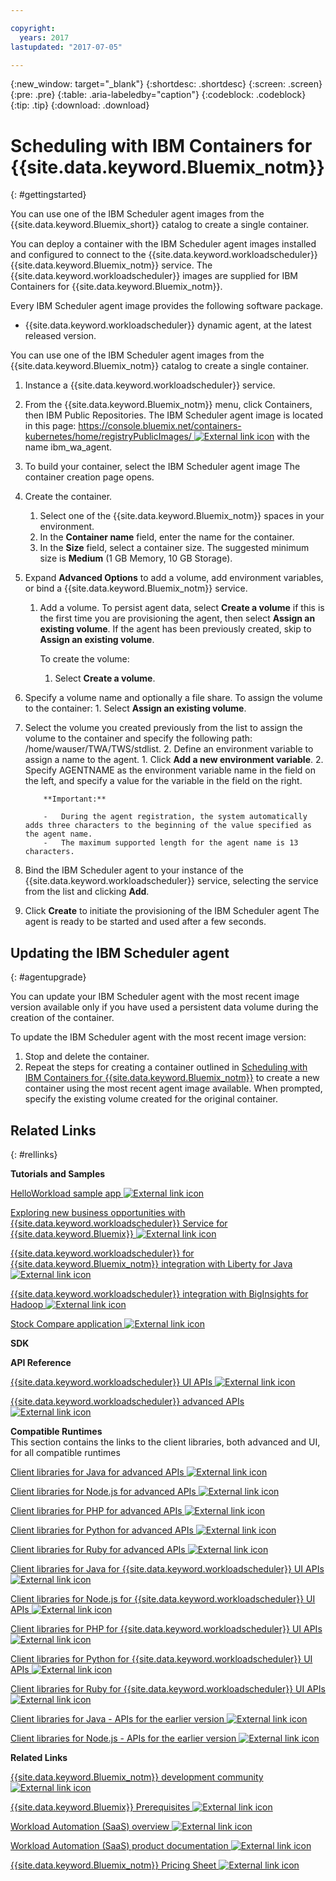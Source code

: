 ```yaml
---

copyright:
  years: 2017
lastupdated: "2017-07-05"

---
```


{:new_window: target="_blank"}
{:shortdesc: .shortdesc}
{:screen: .screen}
{:pre: .pre}
{:table: .aria-labeledby="caption"}
{:codeblock: .codeblock}
{:tip: .tip} 
{:download: .download}


# Scheduling with IBM Containers for {{site.data.keyword.Bluemix_notm}}
{: #gettingstarted}

You can use one of the IBM Scheduler agent images from the {{site.data.keyword.Bluemix_short}} catalog to create a single container.

You can deploy a container with the IBM Scheduler agent images installed and configured to connect to the {{site.data.keyword.workloadscheduler}} {{site.data.keyword.Bluemix_notm}} service. The {{site.data.keyword.workloadscheduler}} images are supplied for IBM Containers for {{site.data.keyword.Bluemix_notm}}.

Every IBM Scheduler agent image provides the following software package.

-   {{site.data.keyword.workloadscheduler}} dynamic agent, at the latest released version.

You can use one of the IBM Scheduler agent images from the {{site.data.keyword.Bluemix_notm}} catalog to create a single container.

1.  Instance a {{site.data.keyword.workloadscheduler}} service.
2.  From the {{site.data.keyword.Bluemix_notm}} menu, click Containers, then IBM Public Repositories. The IBM Scheduler agent image is located in this page: [https://console.bluemix.net/containers-kubernetes/home/registryPublicImages/ ![External link icon](../../icons/launch-glyph.svg "External link icon")](https://console.bluemix.net/containers-kubernetes/home/registryPublicImages/) with the name ibm_wa_agent.
3.  To build your container, select the IBM Scheduler agent image The container creation page opens.
4.  Create the container.
    1.  Select one of the {{site.data.keyword.Bluemix_notm}} spaces in your environment.
    2.  In the **Container name** field, enter the name for the container.
    3.  In the **Size** field, select a container size. The suggested minimum size is **Medium** (1 GB Memory, 10 GB Storage).
5.  Expand **Advanced Options** to add a volume, add environment variables, or bind a {{site.data.keyword.Bluemix_notm}} service.
    1.  Add a volume. To persist agent data, select **Create a volume** if this is the first time you are provisioning the agent, then select **Assign an existing volume**. If the agent has been previously created, skip to **Assign an existing volume**.

        To create the volume:
           1.  Select **Create a volume**.
2.  Specify a volume name and optionally a file share.
        To assign the volume to the container:
           1.  Select **Assign an existing volume**.
2.  Select the volume you created previously from the list to assign the volume to the container and specify the following path: /home/wauser/TWA/TWS/stdlist.
    2.  Define an environment variable to assign a name to the agent.
        1.  Click **Add a new environment variable**.
        2.  Specify AGENTNAME as the environment variable name in the field on the left, and specify a value for the variable in the field on the right.

            **Important:**

            -   During the agent registration, the system automatically adds three characters to the beginning of the value specified as the agent name.
            -   The maximum supported length for the agent name is 13 characters.
6.  Bind the IBM Scheduler agent to your instance of the {{site.data.keyword.workloadscheduler}} service, selecting the service from the list and clicking **Add**.
7.  Click **Create** to initiate the provisioning of the IBM Scheduler agent The agent is ready to be started and used after a few seconds.

## Updating the IBM Scheduler agent
{: #agentupgrade}

You can update your IBM Scheduler agent with the most recent image version available only if you have used a persistent data volume during the creation of the container.

To update the IBM Scheduler agent with the most recent image version:

1.  Stop and delete the container.
2.  Repeat the steps for creating a container outlined in [Scheduling with IBM Containers for {{site.data.keyword.Bluemix_notm}}](#) to create a new container using the most recent agent image available. When prompted, specify the existing volume created for the original container.

## Related Links
{: #rellinks}

**Tutorials and Samples**  


[HelloWorkload sample app ![External link icon](../../icons/launch-glyph.svg "External link icon")](https://github.com/WAdev0/HelloWorkloadSampleApp)

[Exploring new business opportunities with {{site.data.keyword.workloadscheduler}} Service for {{site.data.keyword.Bluemix}} ![External link icon](../../icons/launch-glyph.svg "External link icon")](https://www.youtube.com/watch?v=N3u8pZrehNo)

[{{site.data.keyword.workloadscheduler}} for {{site.data.keyword.Bluemix_notm}} integration with Liberty for Java ![External link icon](../../icons/launch-glyph.svg "External link icon")](https://youtu.be/hKYxMVoH-yE)

[{{site.data.keyword.workloadscheduler}} integration with BigInsights for Hadoop ![External link icon](../../icons/launch-glyph.svg "External link icon")](https://www.youtube.com/watch?v=GUx35YDf5bo)

[Stock Compare application ![External link icon](../../icons/launch-glyph.svg "External link icon")](https://github.com/WAdev/StockCompare-Java)

**SDK**  




**API Reference**  


[{{site.data.keyword.workloadscheduler}} UI APIs ![External link icon](../../icons/launch-glyph.svg "External link icon")](https://start.wa.ibmserviceengage.com/ibm/TWSSandbox/wa/wa_sandbox_proxy_v2.jsp?t=swaggerdwc)

<!-- STAGING[{{site.data.keyword.workloadscheduler}} UI APIs ![External link icon](../../icons/launch-glyph.svg "External link icon")](https://wastagdal05sand.wa.ibmserviceengage.com/ibm/TWSSandbox/wa/wa_sandbox_proxy_v2.jsp?t=swaggerdwc)-->

[{{site.data.keyword.workloadscheduler}} advanced APIs ![External link icon](../../icons/launch-glyph.svg "External link icon")](https://start.wa.ibmserviceengage.com/ibm/TWSSandbox/wa/wa_sandbox_proxy_v2.jsp?t=swaggereng)

<!-- STAGING[{{site.data.keyword.workloadscheduler}} advanced APIs ![External link icon](../../icons/launch-glyph.svg "External link icon")](https://wastagdal05sand.wa.ibmserviceengage.com/ibm/TWSSandbox/wa/wa_sandbox_proxy_v2.jsp?t=swaggereng)-->

**Compatible Runtimes**  
This section contains the links to the client libraries, both advanced and UI, for all compatible runtimes   


[Client libraries for Java for advanced APIs ![External link icon](../../icons/launch-glyph.svg "External link icon")](https://start.wa.ibmserviceengage.com/bluemix/iws-advanced-java.zip)

[Client libraries for Node.js for advanced APIs ![External link icon](../../icons/launch-glyph.svg "External link icon")](https://start.wa.ibmserviceengage.com/bluemix/iws-advanced-nodejs.zip)

[Client libraries for PHP for advanced APIs ![External link icon](../../icons/launch-glyph.svg "External link icon")](https://start.wa.ibmserviceengage.com/bluemix/iws-advanced-php.zip)

[Client libraries for Python for advanced APIs ![External link icon](../../icons/launch-glyph.svg "External link icon")](https://start.wa.ibmserviceengage.com/bluemix/iws-advanced-python.zip)

[Client libraries for Ruby for advanced APIs ![External link icon](../../icons/launch-glyph.svg "External link icon")](https://start.wa.ibmserviceengage.com/bluemix/iws-advanced-ruby.zip)

[Client libraries for Java for {{site.data.keyword.workloadscheduler}} UI APIs ![External link icon](../../icons/launch-glyph.svg "External link icon")](https://start.wa.ibmserviceengage.com/bluemix/iws-light-java.zip)

[Client libraries for Node.js for {{site.data.keyword.workloadscheduler}} UI APIs ![External link icon](../../icons/launch-glyph.svg "External link icon")](https://start.wa.ibmserviceengage.com/bluemix/iws-light-nodejs.zip)

[Client libraries for PHP for {{site.data.keyword.workloadscheduler}} UI APIs ![External link icon](../../icons/launch-glyph.svg "External link icon")](https://start.wa.ibmserviceengage.com/bluemix/iws-light-php.zip)

[Client libraries for Python for {{site.data.keyword.workloadscheduler}} UI APIs ![External link icon](../../icons/launch-glyph.svg "External link icon")](https://start.wa.ibmserviceengage.com/bluemix/iws-light-python.zip)

[Client libraries for Ruby for {{site.data.keyword.workloadscheduler}} UI APIs ![External link icon](../../icons/launch-glyph.svg "External link icon")](https://start.wa.ibmserviceengage.com/bluemix/iws-light-ruby.zip)

[Client libraries for Java - APIs for the earlier version ![External link icon](../../icons/launch-glyph.svg "External link icon")](https://start.wa.ibmserviceengage.com/bluemix/ClientLibraries_java.zip)

[Client libraries for Node.js - APIs for the earlier version ![External link icon](../../icons/launch-glyph.svg "External link icon")](https://start.wa.ibmserviceengage.com/bluemix/ClientLibraries_nodejs.zip)

**Related Links**  


[{{site.data.keyword.Bluemix_notm}} development community ![External link icon](../../icons/launch-glyph.svg "External link icon")](https://developer.ibm.com/bluemix/support/)

[{{site.data.keyword.Bluemix}} Prerequisites ![External link icon](../../icons/launch-glyph.svg "External link icon")](https://developer.ibm.com/bluemix/support/#prereqs)

[Workload Automation (SaaS) overview ![External link icon](../../icons/launch-glyph.svg "External link icon")](https://www.ibmserviceengage.com/workload-automation/learn)

[Workload Automation (SaaS) product documentation ![External link icon](../../icons/launch-glyph.svg "External link icon")](http://www-01.ibm.com/support/knowledgecenter/SS4J4Z_1.0.0/com.ibm.tivoli.wasaas.doc_1.0.0/saas_landing.html)

[{{site.data.keyword.Bluemix_notm}} Pricing Sheet ![External link icon](../../icons/launch-glyph.svg "External link icon")](https://console.%7Bng.bluemix.net%7D/pricing/)

